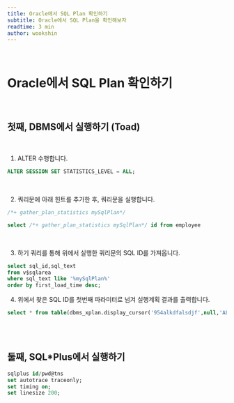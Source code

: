 ```yaml
---
title: Oracle에서 SQL Plan 확인하기
subtitle: Oracle에서 SQL Plan을 확인해보자
readtime: 3 min
author: wookshin
---
```


<br/>

# Oracle에서 SQL Plan 확인하기

<br/>

## 첫째, DBMS에서 실행하기 (Toad)

<br/>

1. ALTER 수행합니다.  

```sql
ALTER SESSION SET STATISTICS_LEVEL = ALL;
```

<br/>

2. 쿼리문에 아래 힌트를 추가한 후, 쿼리문을 실행합니다.  

```sql
/*+ gather_plan_statistics mySqlPlan*/ 

select /*+ gather_plan_statistics mySqlPlan*/ id from employee
```

<br/>

3. 하기 쿼리를 통해 위에서 실행한 쿼리문의 SQL ID를 가져옵니다. 

```sql
select sql_id,sql_text
from v$sqlarea 
where sql_text like '%mySqlPlan%'
order by first_load_time desc; 
```

4. 위에서 찾은 SQL ID를 첫번째 파라미터로 넘겨 실행계획 결과를 출력합니다.  

```sql
select * from table(dbms_xplan.display_cursor('954alkdfalsdjf',null,'ALLSTATS LAST'));
```

<br/><br/>

## 둘째, SQL*Plus에서 실행하기

```sql
sqlplus id/pwd@tns
set autotrace traceonly;
set timing on;
set linesize 200;
```
<br/><br/><br/><br/><br/>
